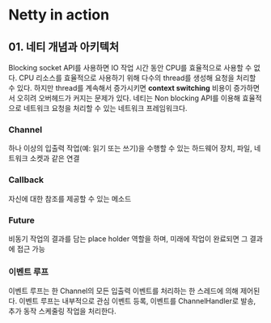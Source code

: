 # Netty in action

## 01. 네티 개념과 아키텍처

Blocking socket API를 사용하면 IO 작업 시간 동안 CPU를 효율적으로 사용할 수 없다.
CPU 리소스를 효율적으로 사용하기 위해 다수의 thread를 생성해 요청을 처리할 수 있다.
하지만 thread를 계속해서 증가시키면 **context switching** 비용이 증가하면서 오히려 오버헤드가 커지는 문제가 있다.
네티는 Non blocking API를 이용해 효율적으로 네트워크 요청을 처리할 수 있는 네트워크 프레임워크다.

### Channel

하나 이상의 입출력 작업(예: 읽기 또는 쓰기)을 수행할 수 있는 하드웨어 장치, 파일, 네트워크 소켓과 같은 연결

### Callback

자신에 대한 참조를 제공할 수 있는 메소드

### Future

비동기 작업의 결과를 담는 place holder 역할을 하며, 미래에 작업이 완료되면 그 결과에 접근 가능

### 이벤트 루프

이벤트 루프는 한 Channel의 모든 입출력 이벤트를 처리하는 한 스레드에 의해 제어된다.
이벤트 루프는 내부적으로 관심 이벤트 등록, 이벤트를 ChannelHandler로 발송, 추가 동작 스케줄링 작업을 처리한다.
